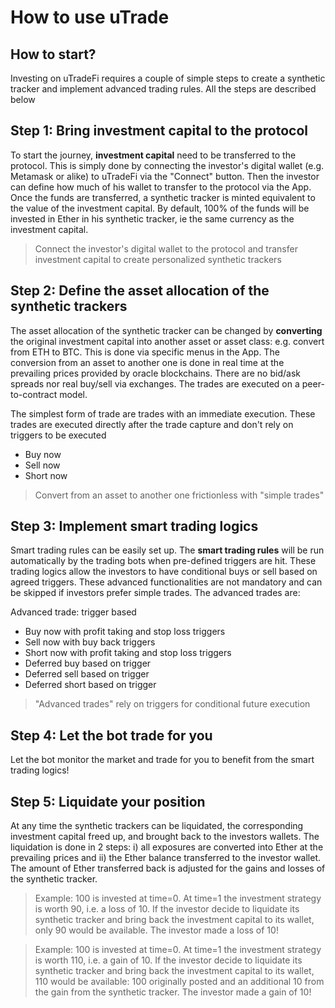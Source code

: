 # How to use uTrade

## How to start?  

Investing on uTradeFi requires a couple of simple steps to create a synthetic tracker and implement advanced trading rules. All the steps are described below

## Step 1: Bring investment capital to the protocol

To start the journey, **investment capital** need to be transferred to the protocol. This is simply done by connecting the investor's digital wallet (e.g. Metamask or alike) to uTradeFi via the "Connect" button. Then the investor can define how much of his wallet to transfer to the protocol via the App. Once the funds are transferred, a synthetic tracker is minted equivalent to the value of the investment capital. By default, 100% of the funds will be invested in Ether in his synthetic tracker, ie the same currency as the investment capital.

> Connect the investor's digital wallet to the protocol and transfer investment capital to create personalized synthetic trackers

## Step 2: Define the asset allocation of the synthetic trackers

The asset allocation of the synthetic tracker can be changed by **converting** the original investment capital into another asset or asset class: e.g. convert from ETH to BTC. This is done via specific menus in the App. The conversion from an asset to another one is done in real time at the prevailing prices provided by oracle blockchains. There are no bid/ask spreads nor real buy/sell via exchanges. The trades are executed on a peer-to-contract model.

The simplest form of trade are trades with an immediate execution. These trades are executed directly after the trade capture and don't rely on triggers to be executed
* Buy now
* Sell now
* Short now

> Convert from an asset to another one frictionless with "simple trades"

## Step 3: Implement smart trading logics

Smart trading rules can be easily set up. The **smart trading rules** will be run automatically by the trading bots when pre-defined triggers are hit. These trading logics allow the investors to have conditional buys or sell based on agreed triggers. These advanced functionalities are not mandatory and can be skipped if investors prefer simple trades. The advanced trades are:

Advanced trade: trigger based
* Buy now with profit taking and stop loss triggers
* Sell now with buy back triggers
* Short now with profit taking and stop loss triggers
* Deferred buy based on trigger
* Deferred sell based on trigger
* Deferred short based on trigger

> "Advanced trades" rely on triggers for conditional future execution

## Step 4: Let the bot trade for you

Let the bot monitor the market and trade for you to benefit from the smart trading logics!

## Step 5: Liquidate your position

At any time the synthetic trackers can be liquidated, the corresponding investment capital freed up, and brought back to the investors wallets. The liquidation is done in 2 steps: i) all exposures are converted into Ether at the prevailing prices and ii) the Ether balance transferred to the investor wallet. The amount of Ether transferred back is adjusted for the gains and losses of the synthetic tracker.  

>Example: 100 is invested at time=0. At time=1 the investment strategy is worth 90, i.e. a loss of 10. If the investor decide to liquidate its synthetic tracker and bring back the investment capital to its wallet, only 90 would be available. The investor made a loss of 10!

>Example: 100 is invested at time=0. At time=1 the investment strategy is worth 110, i.e. a gain of 10. If the investor decide to liquidate its synthetic tracker and bring back the investment capital to its wallet, 110 would be available: 100 originally posted and an additional 10 from the gain from the synthetic tracker. The investor made a gain of 10!
